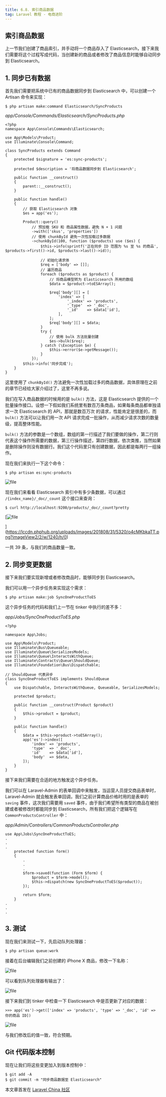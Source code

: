 ```yaml
---
title: 6.8. 索引商品数据
tag: Laravel 教程 - 电商进阶
---
```


索引商品数据
------

上一节我们创建了商品索引，并手动将一个商品存入了 Elasticsearch，接下来我们需要将这个过程写成代码，当创建新的商品或者修改了商品信息时能够自动同步到 Elasticsearch。

1\. 同步已有数据
----------

首先我们需要把系统中已有的商品数据同步到 Elasticsearch 中，可以创建一个 Artisan 命令来实现：

    $ php artisan make:command Elasticsearch/SyncProducts

_app/Console/Commands/Elasticsearch/SyncProducts.php_

    <?php
    namespace App\Console\Commands\Elasticsearch;
    
    use App\Models\Product;
    use Illuminate\Console\Command;
    
    class SyncProducts extends Command
    {
        protected $signature = 'es:sync-products';
    
        protected $description = '将商品数据同步到 Elasticsearch';
    
        public function __construct()
        {
            parent::__construct();
        }
    
        public function handle()
        {
            // 获取 Elasticsearch 对象
            $es = app('es');
    
            Product::query()
                // 预加载 SKU 和 商品属性数据，避免 N + 1 问题
                ->with(['skus', 'properties'])
                // 使用 chunkById 避免一次性加载过多数据
                ->chunkById(100, function ($products) use ($es) {
                    $this->info(sprintf('正在同步 ID 范围为 %s 至 %s 的商品', $products->first()->id, $products->last()->id));
    
                    // 初始化请求体
                    $req = ['body' => []];
                    // 遍历商品
                    foreach ($products as $product) {
                        // 将商品模型转为 Elasticsearch 所用的数组
                        $data = $product->toESArray();
    
                        $req['body'][] = [
                            'index' => [
                                '_index' => 'products',
                                '_type'  => '_doc',
                                '_id'    => $data['id'],
                            ],
                        ];
                        $req['body'][] = $data;
                    }
                    try {
                        // 使用 bulk 方法批量创建
                        $es->bulk($req);
                    } catch (\Exception $e) {
                        $this->error($e->getMessage());
                    }
                });
            $this->info('同步完成');
        }
    }

这里使用了 `chunkById()` 方法避免一次性加载过多的商品数据，具体原理在之前的章节已经给大家介绍过了，这里不再多说。

我们在写入商品数据的时候用的是 `bulk()` 方法，这是 Elasticsearch 提供的一个批量操作接口。设想一下假如我们系统里有数百万条商品，如果每条商品都单独请求一次 Elasticsearch 的 API，那就是数百万次 的请求，性能肯定是很差的，而 `bulk()` 方法可以让我们用一次 API 请求完成一批操作，从而减少请求次数的数量级，提高整体性能。

`bulk()` 方法的参数是一个数组，数组的第一行描述了我们要做的操作，第二行则代表这个操作所需要的数据，第三行操作描述，第四行数据，依次类推，当然如果是删除操作则没有数据行。我们这个代码里只有创建数据，因此都是每两行一组操作。

现在我们来执行一下这个命令：

    $ php artisan es:sync-products

![file](https://lccdn.phphub.org/uploads/images/201808/31/5320/kfZpU7gsyk.png?imageView2/2/w/1240/h/0)


现在我们来看看 Elasticsearch 索引中有多少条数据，可以通过 `/{index_name}/_doc/_count` 这个接口来查询：

    $ curl http://localhost:9200/products/_doc/_count?pretty

[![file](https://lccdn.phphub.org/uploads/images/201808/31/5320/o4cMKbkaTT.png?imageView2/2/w/1240/h/0)

](https://lccdn.phphub.org/uploads/images/201808/31/5320/o4cMKbkaTT.png?imageView2/2/w/1240/h/0)

一共 39 条，与我们的商品数量一致。

2\. 同步变更数据
----------

接下来我们要实现新增或者修改商品时，能够同步到 Elasticsearch。

我们可以用一个异步任务来实现这个需求：

    $ php artisan make:job SyncOneProductToES

这个异步任务的代码和我们上一节在 tinker 中执行的差不多：

_app/Jobs/SyncOneProductToES.php_

    <?php
    
    namespace App\Jobs;
    
    use App\Models\Product;
    use Illuminate\Bus\Queueable;
    use Illuminate\Queue\SerializesModels;
    use Illuminate\Queue\InteractsWithQueue;
    use Illuminate\Contracts\Queue\ShouldQueue;
    use Illuminate\Foundation\Bus\Dispatchable;
    
    // ShouldQueue 代表异步
    class SyncOneProductToES implements ShouldQueue
    {
        use Dispatchable, InteractsWithQueue, Queueable, SerializesModels;
    
        protected $product;
    
        public function __construct(Product $product)
        {
            $this->product = $product;
        }
    
        public function handle()
        {
            $data = $this->product->toESArray();
            app('es')->index([
                'index' => 'products',
                'type'  => '_doc',
                'id'    => $data['id'],
                'body'  => $data,
            ]);
        }
    }

接下来我们需要在合适的地方触发这个异步任务。

我们可以在 Laravel-Admin 的表单回调中来触发，当运营人员提交商品表单时，Laravel-Admin 就会触发表单回调，我们之前计算商品价格时用的是表单的 `saving` 事件，这次我们需要用 `saved` 事件，由于我们希望所有类型的商品在被创建或者被修改时都能同步到 Elasticsearch，所有我们把这个逻辑写在 `CommonProductsController` 中：

_app/Admin/Controllers/CommonProductsController.php_

    use App\Jobs\SyncOneProductToES;
    .
    .
    .
        protected function form()
        {
            .
            .
            .
            $form->saved(function (Form $form) {
                $product = $form->model();
                $this->dispatch(new SyncOneProductToES($product));
            });
    
            return $form;
        }
    .
    .
    .

3\. 测试
------

现在我们来测试一下，先启动队列处理器：

    $ php artisan queue:work

接着在后台编辑我们之前创建的 iPhone X 商品，修改一下名称：

![file](https://lccdn.phphub.org/uploads/images/201808/31/5320/A8ylLecTjL.png?imageView2/2/w/1240/h/0)


可以看到队列处理器有输出了：

![file](https://lccdn.phphub.org/uploads/images/201807/11/5320/gYHYYw079A.png?imageView2/2/w/1240/h/0)


接下来我们到 tinker 中检查一下 Elasticsearch 中是否更新了对应的数据：

    >>> app('es')->get(['index' => 'products', 'type' => '_doc', 'id' => 你的商品 ID])

![file](https://lccdn.phphub.org/uploads/images/201808/31/5320/aa2cu3zeEz.png?imageView2/2/w/1240/h/0)


与我们修改后的值一致，符合预期。

Git 代码版本控制
----------

现在让我们将这些变更加入到版本控制中：

    $ git add -A
    $ git commit -m "同步商品数据至 Elasticsearch"

本文章首发在 [Laravel China 社区](https://laravel-china.org/)